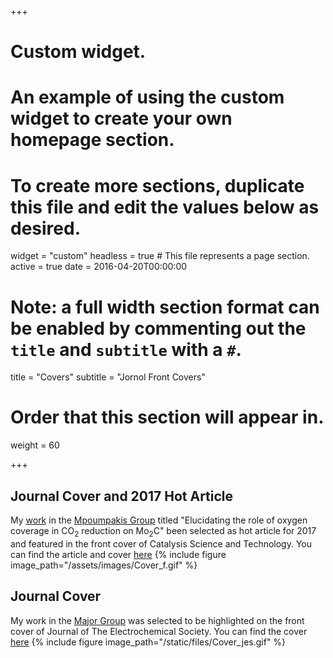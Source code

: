 +++
# Custom widget.
# An example of using the custom widget to create your own homepage section.
# To create more sections, duplicate this file and edit the values below as desired.
widget = "custom"
headless = true  # This file represents a page section.
active = true
date = 2016-04-20T00:00:00

# Note: a full width section format can be enabled by commenting out the `title` and `subtitle` with a `#`.
title = "Covers"
subtitle = "Jornol Front Covers"

# Order that this section will appear in.
weight = 60

+++
## Journal Cover and 2017 Hot Article
My [work](http://pubs.rsc.org/-/content/articlehtml/2017/cy/c7cy01810j) in the [Mpoumpakis Group](http://www.mpourmpakis.com/) titled "Elucidating the role of oxygen coverage in CO<sub>2</sub> reduction on Mo<sub>2</sub>C" been selected as hot article for 2017 and featured in the front cover of Catalysis Science and Technology. You can find the article and cover [here](http://pubs.rsc.org/en/content/articlelanding/2017/cy/c7cy01810j#!divAbstract)
{% include figure image_path="/assets/images/Cover_f.gif" %}

## Journal Cover 
My work in the [Major Group](http://www.themajorgroup.org/) was selected to be highlighted on the front cover of Journal of The Electrochemical Society. You can find the cover [here](http://jes.ecsdl.org/content/164/1.cover-expansion) 
{% include figure image_path="/static/files/Cover_jes.gif" %}
